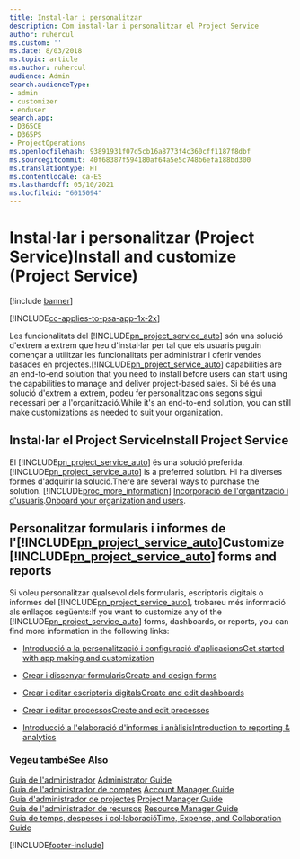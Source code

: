 ```yaml
---
title: Instal·lar i personalitzar
description: Com instal·lar i personalitzar el Project Service
author: ruhercul
ms.custom: ''
ms.date: 8/03/2018
ms.topic: article
ms.author: ruhercul
audience: Admin
search.audienceType:
- admin
- customizer
- enduser
search.app:
- D365CE
- D365PS
- ProjectOperations
ms.openlocfilehash: 93891931f07d5cb16a8773f4c360cff1187f8dbf
ms.sourcegitcommit: 40f68387f594180af64a5e5c748b6efa188bd300
ms.translationtype: HT
ms.contentlocale: ca-ES
ms.lasthandoff: 05/10/2021
ms.locfileid: "6015094"
---
```

# <a name="install-and-customize-project-service"></a><span data-ttu-id="848c5-103">Instal·lar i personalitzar (Project Service)</span><span class="sxs-lookup"><span data-stu-id="848c5-103">Install and customize (Project Service)</span></span>

[!include [banner](../includes/psa-now-project-operations.md)]

[!INCLUDE[cc-applies-to-psa-app-1x-2x](../includes/cc-applies-to-psa-app-1x-2x.md)]

<span data-ttu-id="848c5-104">Les funcionalitats del [!INCLUDE[pn_project_service_auto](../includes/pn-project-service-auto.md)] són una solució d'extrem a extrem que heu d'instal·lar per tal que els usuaris puguin començar a utilitzar les funcionalitats per administrar i oferir vendes basades en projectes.</span><span class="sxs-lookup"><span data-stu-id="848c5-104">[!INCLUDE[pn_project_service_auto](../includes/pn-project-service-auto.md)] capabilities are an end-to-end solution that you need to install before users can start using the capabilities to manage and deliver project-based sales.</span></span> <span data-ttu-id="848c5-105">Si bé és una solució d'extrem a extrem, podeu fer personalitzacions segons sigui necessari per a l'organització.</span><span class="sxs-lookup"><span data-stu-id="848c5-105">While it's an end-to-end solution, you can still make customizations as needed to suit your organization.</span></span>  
<!-- TODO: I expect to find the information on how to get and install this here. Please find that and add it here. Same for Project Service.--> 
  
## <a name="install-project-service"></a><span data-ttu-id="848c5-106">Instal·lar el Project Service</span><span class="sxs-lookup"><span data-stu-id="848c5-106">Install Project Service</span></span>  
 <span data-ttu-id="848c5-107">El [!INCLUDE[pn_project_service_auto](../includes/pn-project-service-auto.md)] és una solució preferida.</span><span class="sxs-lookup"><span data-stu-id="848c5-107">[!INCLUDE[pn_project_service_auto](../includes/pn-project-service-auto.md)] is a preferred solution.</span></span> <span data-ttu-id="848c5-108">Hi ha diverses formes d'adquirir la solució.</span><span class="sxs-lookup"><span data-stu-id="848c5-108">There are several ways to purchase the solution.</span></span> [!INCLUDE[proc_more_information](../includes/proc-more-information.md)] <span data-ttu-id="848c5-109">[Incorporació de l'organització i d'usuaris](/dynamics365/customerengagement/on-premises/admin/onboard-your-organization-and-users-to-dynamics-365-online).</span><span class="sxs-lookup"><span data-stu-id="848c5-109">[Onboard your organization and users](/dynamics365/customerengagement/on-premises/admin/onboard-your-organization-and-users-to-dynamics-365-online).</span></span>  
  
## <a name="customize-pn_project_service_auto-forms-and-reports"></a><span data-ttu-id="848c5-110">Personalitzar formularis i informes de l'[!INCLUDE[pn_project_service_auto](../includes/pn-project-service-auto.md)]</span><span class="sxs-lookup"><span data-stu-id="848c5-110">Customize [!INCLUDE[pn_project_service_auto](../includes/pn-project-service-auto.md)] forms and reports</span></span>  
 <span data-ttu-id="848c5-111">Si voleu personalitzar qualsevol dels formularis, escriptoris digitals o informes del [!INCLUDE[pn_project_service_auto](../includes/pn-project-service-auto.md)], trobareu més informació als enllaços següents:</span><span class="sxs-lookup"><span data-stu-id="848c5-111">If you want to customize any of the [!INCLUDE[pn_project_service_auto](../includes/pn-project-service-auto.md)] forms, dashboards, or reports, you can find more information in the following links:</span></span>  
  
- [<span data-ttu-id="848c5-112">Introducció a la personalització i configuració d'aplicacions</span><span class="sxs-lookup"><span data-stu-id="848c5-112">Get started with app making and customization</span></span>](/dynamics365/customerengagement/on-premises/customize/getting-started-customization)  
  
- [<span data-ttu-id="848c5-113">Crear i dissenyar formularis</span><span class="sxs-lookup"><span data-stu-id="848c5-113">Create and design forms</span></span>](/dynamics365/customerengagement/on-premises/customize/create-design-forms)  
  
- [<span data-ttu-id="848c5-114">Crear i editar escriptoris digitals</span><span class="sxs-lookup"><span data-stu-id="848c5-114">Create and edit dashboards</span></span>](/dynamics365/customerengagement/on-premises/customize/create-edit-dashboards)  
  
- [<span data-ttu-id="848c5-115">Crear i editar processos</span><span class="sxs-lookup"><span data-stu-id="848c5-115">Create and edit processes</span></span>](/dynamics365/customerengagement/on-premises/customize/guide-staff-through-common-tasks-processes)  
  
- [<span data-ttu-id="848c5-116">Introducció a l'elaboració d'informes i anàlisis</span><span class="sxs-lookup"><span data-stu-id="848c5-116">Introduction to reporting & analytics</span></span>](/dynamics365/customerengagement/on-premises/analytics/reporting-analytics-with-dynamics-365)  
  
### <a name="see-also"></a><span data-ttu-id="848c5-117">Vegeu també</span><span class="sxs-lookup"><span data-stu-id="848c5-117">See Also</span></span>  
 <span data-ttu-id="848c5-118">[Guia de l'administrador](../psa/admin-guide.md) </span><span class="sxs-lookup"><span data-stu-id="848c5-118">[Administrator Guide](../psa/admin-guide.md) </span></span>  
 <span data-ttu-id="848c5-119">[Guia de l'administrador de comptes](../psa/account-manager-guide.md) </span><span class="sxs-lookup"><span data-stu-id="848c5-119">[Account Manager Guide](../psa/account-manager-guide.md) </span></span>  
 <span data-ttu-id="848c5-120">[Guia d'administrador de projectes](../psa/project-manager-guide.md) </span><span class="sxs-lookup"><span data-stu-id="848c5-120">[Project Manager Guide](../psa/project-manager-guide.md) </span></span>  
 <span data-ttu-id="848c5-121">[Guia de l'administrador de recursos](../psa/resource-manager-guide.md) </span><span class="sxs-lookup"><span data-stu-id="848c5-121">[Resource Manager Guide](../psa/resource-manager-guide.md) </span></span>  
 [<span data-ttu-id="848c5-122">Guia de temps, despeses i col·laboració</span><span class="sxs-lookup"><span data-stu-id="848c5-122">Time, Expense, and Collaboration Guide</span></span>](../psa/time-expense-collaboration-guide.md)


[!INCLUDE[footer-include](../includes/footer-banner.md)]